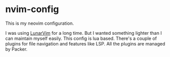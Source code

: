 # nvim-config

This is my neovim configuration.

I was using [LunarVim](https://github.com/LunarVim/LunarVim) for a long time. But I wanted something lighter than I can maintain myself easily.
This config is lua based. There's a couple of plugins for file navigation and features like LSP. All the plugins are managed by Packer.
